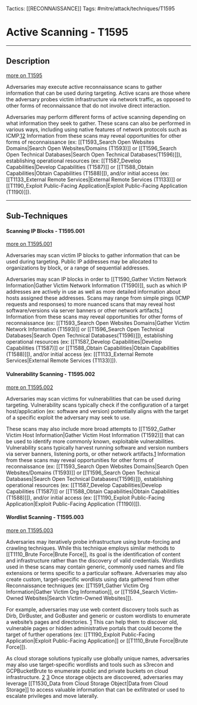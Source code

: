 Tactics: [[RECONNAISSANCE]]
Tags: #mitre/attack/techniques/T1595 

# Active Scanning - T1595
---
## Description
[more on T1595](https://attack.mitre.org/techniques/T1595)

Adversaries may execute active reconnaissance scans to gather information that can be used during targeting. Active scans are those where the adversary probes victim infrastructure via network traffic, as opposed to other forms of reconnaissance that do not involve direct interaction.

Adversaries may perform different forms of active scanning depending on what information they seek to gather. These scans can also be performed in various ways, including using native features of network protocols such as ICMP.[1](https://www.caida.org/publications/papers/2012/analysis_slash_zero/analysis_slash_zero.pdf)[2](https://wiki.owasp.org/index.php/OAT-004_Fingerprinting) Information from these scans may reveal opportunities for other forms of reconnaissance (ex: [[T1593_Search Open Websites Domains|Search Open Websites/Domains (T1593)]] or [[T1596_Search Open Technical Databases|Search Open Technical Databases(T1596)]]), establishing operational resources (ex: [[T1587_Develop Capabilities|Develop Capabilities (T1587)]] or [[T1588_Obtain Capabilities|Obtain Capabilities (T1588)]]), and/or initial access (ex: [[T1133_External Remote Services|External Remote Services (T1133)]] or [[T1190_Exploit Public-Facing Application|Exploit Public-Facing Application (T1190)]]).

---
## Sub-Techniques

#### Scanning IP Blocks  - T1595.001
[more on T1595.001](https://attack.mitre.org/techniques/T1595/001)

Adversaries may scan victim IP blocks to gather information that can be used during targeting. Public IP addresses may be allocated to organizations by block, or a range of sequential addresses.

Adversaries may scan IP blocks in order to [[T1590_Gather Victim Network Information|Gather Victim Network Information (T1590)]], such as which IP addresses are actively in use as well as more detailed information about hosts assigned these addresses. Scans may range from simple pings (ICMP requests and responses) to more nuanced scans that may reveal host software/versions via server banners or other network artifacts.[1](https://www.caida.org/publications/papers/2012/analysis_slash_zero/analysis_slash_zero.pdf) Information from these scans may reveal opportunities for other forms of reconnaissance (ex: [[T1593_Search Open Websites Domains|Gather Victim Network Information (T1593)]] or [[T1596_Search Open Technical Databases|Search Open Technical Databases(T1596)]]), establishing operational resources (ex: [[T1587_Develop Capabilities|Develop Capabilities (T1587)]] or [[T1588_Obtain Capabilities|Obtain Capabilities (T1588)]]), and/or initial access (ex: [[T1133_External Remote Services|External Remote Services (T1133)]]).

#### Vulnerability Scanning  - T1595.002
[more on T1595.002](https://attack.mitre.org/techniques/T1595/002)

Adversaries may scan victims for vulnerabilities that can be used during targeting. Vulnerability scans typically check if the configuration of a target host/application (ex: software and version) potentially aligns with the target of a specific exploit the adversary may seek to use.

These scans may also include more broad attempts to [[T1592_Gather Victim Host Information|Gather Victim Host Information (T1592)]] that can be used to identify more commonly known, exploitable vulnerabilities. Vulnerability scans typically harvest running software and version numbers via server banners, listening ports, or other network artifacts.[1](https://wiki.owasp.org/index.php/OAT-014_Vulnerability_Scanning) Information from these scans may reveal opportunities for other forms of reconnaissance (ex: [[T1593_Search Open Websites Domains|Search Open Websites/Domains (T1593)]] or [[T1596_Search Open Technical Databases|Search Open Technical Databases(T1596)]]), establishing operational resources (ex: [[T1587_Develop Capabilities|Develop Capabilities (T1587)]] or [[T1588_Obtain Capabilities|Obtain Capabilities (T1588)]]), and/or initial access (ex: [[T1190_Exploit Public-Facing Application|Exploit Public-Facing Application (T1190)]]).

#### Wordlist Scanning - T1595.003
[more on T1595.003](https://attack.mitre.org/techniques/T1595/003)

Adversaries may iteratively probe infrastructure using brute-forcing and crawling techniques. While this technique employs similar methods to [[T1110_Brute Force|Brute Force]], its goal is the identification of content and infrastructure rather than the discovery of valid credentials. Wordlists used in these scans may contain generic, commonly used names and file extensions or terms specific to a particular software. Adversaries may also create custom, target-specific wordlists using data gathered from other Reconnaissance techniques (ex: [[T1591_Gather Victim Org Information|Gather Victim Org Information]], or [[T1594_Search Victim-Owned Websites|Search Victim-Owned Websites]]).

For example, adversaries may use web content discovery tools such as Dirb, DirBuster, and GoBuster and generic or custom wordlists to enumerate a website’s pages and directories. [1](https://www.clearskysec.com/wp-content/uploads/2021/01/Lebanese-Cedar-APT.pdf) This can help them to discover old, vulnerable pages or hidden administrative portals that could become the target of further operations (ex: [[T1190_Exploit Public-Facing Application|Exploit Public-Facing Application]] or [[T1110_Brute Force|Brute Force]]).

As cloud storage solutions typically use globally unique names, adversaries may also use target-specific wordlists and tools such as s3recon and GCPBucketBrute to enumerate public and private buckets on cloud infrastructure. [2](https://github.com/clarketm/s3recon) [3](https://rhinosecuritylabs.com/gcp/google-cloud-platform-gcp-bucket-enumeration/) Once storage objects are discovered, adversaries may leverage [[T1530_Data from Cloud Storage Object|Data from Cloud Storage]] to access valuable information that can be exfiltrated or used to escalate privileges and move laterally.

